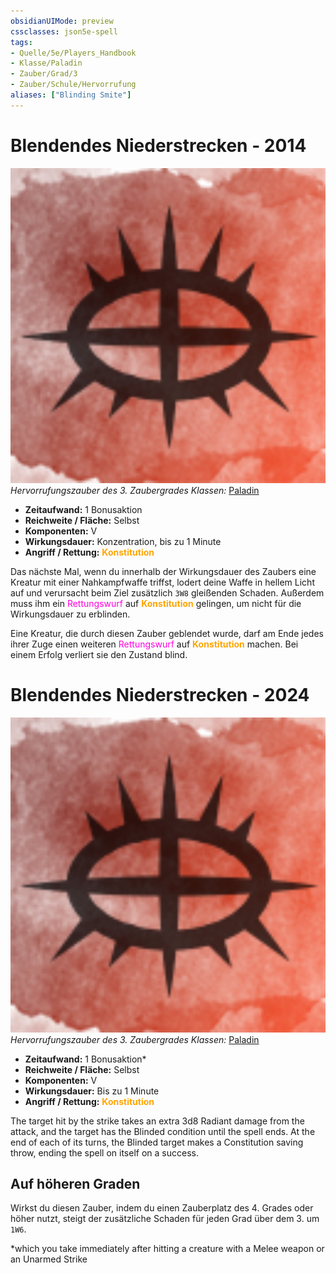 ```yaml
---
obsidianUIMode: preview
cssclasses: json5e-spell
tags:
- Quelle/5e/Players_Handbook
- Klasse/Paladin
- Zauber/Grad/3
- Zauber/Schule/Hervorrufung
aliases: ["Blinding Smite"]
---
```

# Blendendes Niederstrecken - 2014
![](../../99%20-%20Setup/Sammlungen/Files/Bildersammlung/Symbolik/Hervorrufungszauber.webp#token)
*Hervorrufungszauber des 3. Zaubergrades*
*Klassen:* [Paladin](../Klassen/Paladin.md)

- **Zeitaufwand:** 1 Bonusaktion
- **Reichweite / Fläche:** Selbst
- **Komponenten:** V
- **Wirkungsdauer:** Konzentration, bis zu 1 Minute
- **Angriff / Rettung:** <font color="orange">**Konstitution**</font> 

Das nächste Mal, wenn du innerhalb der Wirkungsdauer des Zaubers eine Kreatur mit einer Nahkampfwaffe triffst, lodert deine Waffe in hellem Licht auf und verursacht beim Ziel zusätzlich `3W8` gleißenden Schaden. Außerdem muss ihm ein <font color="#FF00E0">Rettungswurf</font> auf <font color="orange">**Konstitution**</font>  gelingen, um nicht für die Wirkungsdauer zu erblinden.  
  
Eine Kreatur, die durch diesen Zauber geblendet wurde, darf am Ende jedes ihrer Zuge einen weiteren <font color="#FF00E0">Rettungswurf</font> auf <font color="orange">**Konstitution**</font>  machen. Bei einem Erfolg verliert sie den Zustand blind.

# Blendendes Niederstrecken - 2024
![](../../99%20-%20Setup/Sammlungen/Files/Bildersammlung/Symbolik/Hervorrufungszauber.webp#token)
*Hervorrufungszauber des 3. Zaubergrades*
*Klassen:* [Paladin](../Klassen/Paladin.md)

- **Zeitaufwand:** 1 Bonusaktion*
- **Reichweite / Fläche:** Selbst
- **Komponenten:** V
- **Wirkungsdauer:** Bis zu 1 Minute
- **Angriff / Rettung:** <font color="orange">**Konstitution**</font> 

The target hit by the strike takes an extra 3d8 Radiant damage from the attack, and the target has the Blinded condition until the spell ends. At the end of each of its turns, the Blinded target makes a Constitution saving throw, ending the spell on itself on a success.

## Auf höheren Graden

Wirkst du diesen Zauber, indem du einen Zauberplatz des 4. Grades oder höher nutzt, steigt der zusätzliche Schaden für jeden Grad über dem 3. um `1W6`.

*which you take immediately after hitting a creature with a Melee weapon or an Unarmed Strike